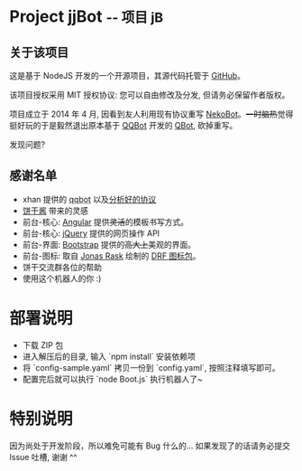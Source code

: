 <h1>Project jjBot <small>-- 项目 jB</small></h1>

<h2>关于该项目</h2>
<p>这是基于 NodeJS 开发的一个开源项目，其源代码托管于 <a href="https://github.com/JixunMoe/jjBot" target="_blank">GitHub</a>。</p>
<p>该项目授权采用 MIT 授权协议: 您可以自由修改及分发, 但请务必保留作者版权。</p>
<p>项目成立于 2014 年 4 月, 因看到友人利用现有协议重写 <a href="https://github.com/amphineko/nekobot" target="_blank">NekoBot</a>。<del>一时脑热</del>觉得挺好玩的于是毅然退出原本基于 <a href="https://github.com/xhan/qqbot" target="_blank">QQBot</a> 开发的 <a href="https://github.com/JixunMoe/qbot">QBot</a>, 砍掉重写。</p>
<p>发现问题? </p>

<h2>感谢名单</h2>
<ul>
	<li>xhan 提供的 <abbr title="参考了部分写法 ^^">qqbot</abbr> 以及<a href="https://github.com/xhan/qqbot/blob/master/protocol.md" target="_blank">分析好的协议</a></li>
	<li><a href="https://github.com/amphineko" target="_blank">饼干酱</a> 带来的灵感</li>
	<li>前台-核心: <a href="//angularjs.org" target="_blank">Angular</a> 提供<del>灵活</del>的模板书写方式。</li>
	<li>前台-核心: <a href="//jquery.com" target="_blank">jQuery</a> 提供的网页操作 API</li>
	<li>前台-界面: <a href="//getbootstrap.com" target="_blank">Bootstrap</a> 提供的<del>高大上</del>美观的界面。</li>
	<li>前台-图标: 取自 <a href="//jonasraskdesign.com" target="_blank">Jonas Rask</a> 绘制的 <a href="https://www.iconfinder.com/iconsets/drf" target="_blank">DRF 图标包</a>。</li>
	<li>饼干交流群各位的帮助</li>
	<li>使用这个机器人的你 :)</li>
</ul>

<h1>部署说明</h1>
<ul>
	<li>下载 ZIP 包</li>
	<li>进入解压后的目录, 输入 `npm install` 安装依赖项</li>
	<li>将 `config-sample.yaml` 拷贝一份到 `config.yaml`, 按照注释填写即可。</li>
	<li>配置完后就可以执行 `node Boot.js` 执行机器人了~</li>
</ul>

<h1>特别说明</h1>
<p>因为尚处于开发阶段，所以难免可能有 Bug 什么的… 如果发现了的话请务必提交 Issue 吐槽, 谢谢 ^^</p>